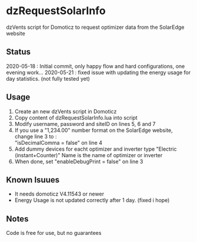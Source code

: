 # dzRequestSolarInfo
dzVents script for Domoticz to request optimizer data from the SolarEdge website

## Status
2020-05-18 : Initial commit, only happy flow and hard configurations, one evening work...
2020-05-21 : fixed issue with updating the energy usage for day statistics. (not fully tested yet)

## Usage
1. Create an new dzVents script in Domoticz
2. Copy content of dzRequestSolarInfo.lua into script
3. Modify username, password and siteID on lines 5, 6 and 7
4. If you use a "1,234.00" number format on the SolarEdge website, change line 3 to :  
  "isDecimalComma = false" on line 4
5. Add dummy devices for eacht optimizer and inverter type "Electric (instant+Counter)" Name is the name of optimizer or inverter  
6. When done, set "enableDebugPrint = false" on line 3
  
## Known Isuues
 - It needs domoticz V4.11543 or newer
 - Energy Usage is not updated correctly after 1 day. (fixed i hope)
  
## Notes
Code is free for use, but no guarantees
